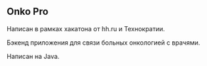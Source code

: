 ## Onko Pro

Написан в рамках хакатона от hh.ru и Технократии.

Бэкенд приложения для связи больных онкологией с врачями.

Написан на Java.
